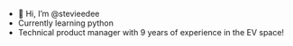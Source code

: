 - 👋 Hi, I’m @stevieedee
- Currently learning python
- Technical product manager with 9 years of experience in the EV space!

<!---
stevieedee/stevieedee is a ✨ special ✨ repository because its `README.md` (this file) appears on your GitHub profile.
You can click the Preview link to take a look at your changes.
--->
